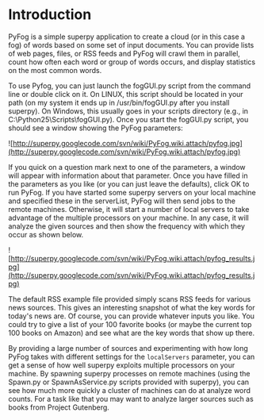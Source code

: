 # Introduction #

PyFog is a simple superpy application to create a cloud (or in this case a fog) of words based on some set of input documents. You can provide lists of web pages, files, or RSS feeds and PyFog will crawl them in parallel, count how often each word or group of words occurs, and display statistics on the most common words.

To use Pyfog, you can just launch the fogGUI.py script from the command line or double click on it. On LINUX, this script should be located in your path (on my system it ends up in /usr/bin/fogGUI.py after you install superpy). On Windows, this usually goes in your scripts directory (e.g., in C:\Python25\Scripts\fogGUI.py). Once you start the fogGUI.py script, you should see a window showing the PyFog parameters:

![http://superpy.googlecode.com/svn/wiki/PyFog.wiki.attach/pyfog.jpg](http://superpy.googlecode.com/svn/wiki/PyFog.wiki.attach/pyfog.jpg)

If you quick on a question mark next to one of the parameters, a window will appear with information about that parameter. Once you have filled in the parameters as you like (or you can just leave the defaults), click OK to run PyFog. If you have started some superpy servers on your local machine and specified these in the serverList, PyFog will then send jobs to the remote machines. Otherwise, it will start a number of local servers to take advantage of the multiple processors on your machine. In any case, it will analyze the given sources and then show the frequency with which they occur as shown below.

![http://superpy.googlecode.com/svn/wiki/PyFog.wiki.attach/pyfog_results.jpg](http://superpy.googlecode.com/svn/wiki/PyFog.wiki.attach/pyfog_results.jpg)

The default RSS example file provided simply scans RSS feeds for various news sources. This gives an interesting snapshot of what the key words for today's news are. Of course, you can provide whatever inputs you like. You could try to give a list of your 100 favorite books (or maybe the current top 100 books on Amazon) and see what are the key words that show up there.

By providing a large number of sources and experimenting with how long PyFog takes with different settings for the `localServers` parameter, you can get a sense of how well superpy exploits multiple processors on your machine. By spawning superpy processes on remote machines (using the Spawn.py or SpawnAsService.py scripts provided with superpy), you can see how much more quickly a cluster of machines can do at analyze word counts. For a task like that you may want to analyze larger sources such as books from Project Gutenberg.